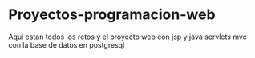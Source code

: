 # Proyectos-programacion-web
Aqui estan todos los retos
y el proyecto web con jsp y java servlets mvc con la base de datos en postgresql
